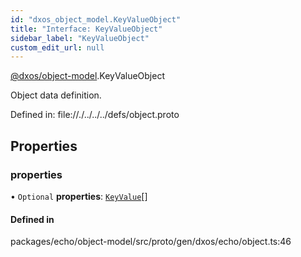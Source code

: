 ```yaml
---
id: "dxos_object_model.KeyValueObject"
title: "Interface: KeyValueObject"
sidebar_label: "KeyValueObject"
custom_edit_url: null
---
```


[@dxos/object-model](../modules/dxos_object_model.md).KeyValueObject

Object data definition.

Defined in:
  file://./../../../defs/object.proto

## Properties

### properties

• `Optional` **properties**: [`KeyValue`](dxos_object_model.KeyValue.md)[]

#### Defined in

packages/echo/object-model/src/proto/gen/dxos/echo/object.ts:46
